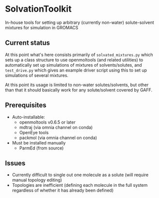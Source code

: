 # SolvationToolkit
In-house tools for setting up arbitrary (currently non-water) solute-solvent mixtures for simulation in GROMACS

## Current status

At this point what's here consists primarily of `solvated_mixtures.py` which sets up a class structure to use openmoltools (and related utilities) to automatically set up simulations of mixtures of solvents/solutes, and `test_drive.py` which gives an example driver script using this to set up simulations of several mixtures. 

At this point its usage is limited to non-water solutes/solvents, but other than that it should basically work for any solute/solvent covered by GAFF.  


## Prerequisites
* Auto-installable:
  * openmoltools v0.6.5 or later
  * mdtraj (via omnia channel on conda)
  * OpenEye tools
  * packmol (via omnia channel on conda)
* Must be installed manually
  * ParmEd (from source)

## Issues
* Currently difficult to single out one molecule as a solute (will require manual topology editing)
* Topologies are inefficient (defining each molecule in the full system regardless of whether it has already been defined)
